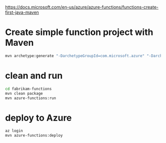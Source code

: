 https://docs.microsoft.com/en-us/azure/azure-functions/functions-create-first-java-maven

# Create simple function project with Maven

```bash
mvn archetype:generate "-DarchetypeGroupId=com.microsoft.azure" "-DarchetypeArtifactId=azure-functions-archetype"
```

# clean and run

```bash
cd fabrikam-functions
mvn clean package 
mvn azure-functions:run
```

# deploy to Azure

```bash
az login
mvn azure-functions:deploy
```



